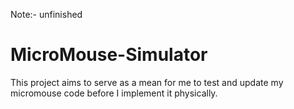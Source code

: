 Note:- unfinished

# MicroMouse-Simulator
This project aims to serve as a mean for me to test and update my micromouse code before I implement it physically.
